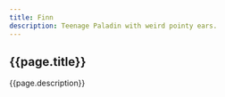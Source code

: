 ```yaml
---
title: Finn
description: Teenage Paladin with weird pointy ears.
---
```


## {{page.title}}

{{page.description}}
